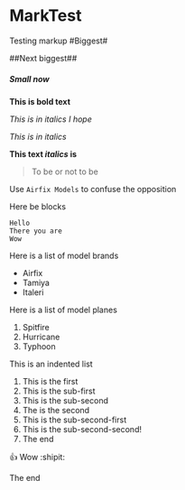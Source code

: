 # MarkTest
Testing markup
#Biggest#

##Next biggest##

##### Small now 

**This is bold text**

*This is in italics I hope*

 *This is in italics*

**This text _italics_ is**

> To be or not to be

Use `Airfix Models` to confuse the opposition

Here be blocks 
```
Hello
There you are
Wow 
```

Here is a list of model brands

- Airfix
- Tamiya
- Italeri

Here is a list of model planes

1. Spitfire
2. Hurricane
3. Typhoon

This is an indented list 
1. This is the first
  1. This is the sub-first
  2. This is the sub-second
2. The is the second
  1. This is the sub-second-first
  2. This is the sub-second-second!
3. The end

:+1: Wow :shipit:

The end

